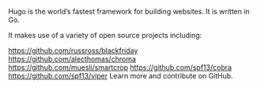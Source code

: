 Hugo is the world’s fastest framework for building websites. It is written in Go.

It makes use of a variety of open source projects including:

https://github.com/russross/blackfriday
https://github.com/alecthomas/chroma
https://github.com/muesli/smartcrop
https://github.com/spf13/cobra
https://github.com/spf13/viper
Learn more and contribute on GitHub.
